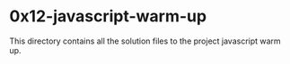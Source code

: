 # 0x12-javascript-warm-up

This directory contains all the solution files to the project javascript warm up.